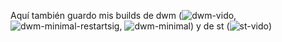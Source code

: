 Aquí también guardo mis builds de dwm (![dwm-vido](https://github.com/Dorovich/dwm-vido), ![dwm-minimal-restartsig](https://github.com/Dorovich/dwm-minimal-restartsig), ![dwm-minimal](https://github.com/Dorovich/dwm-minimal)) y de st (![st-vido](https://github.com/Dorovich/st-vido))
